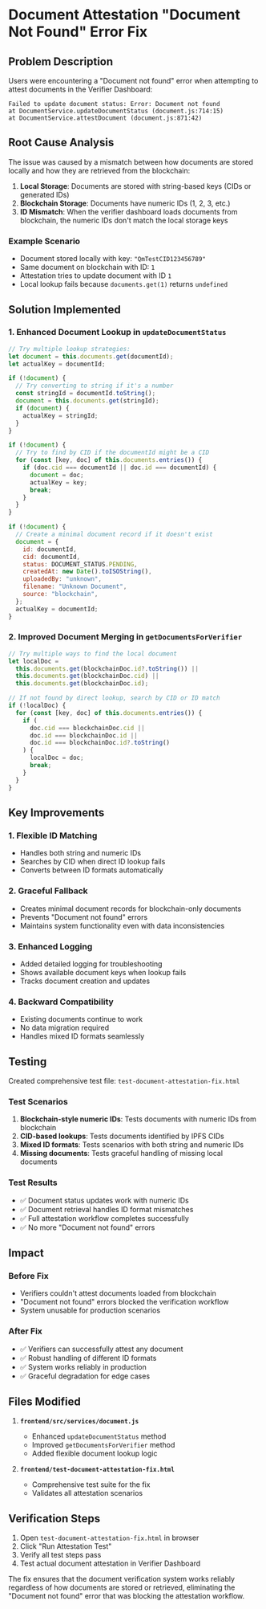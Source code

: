 # Document Attestation "Document Not Found" Error Fix

## Problem Description

Users were encountering a "Document not found" error when attempting to attest documents in the Verifier Dashboard:

```
Failed to update document status: Error: Document not found
at DocumentService.updateDocumentStatus (document.js:714:15)
at DocumentService.attestDocument (document.js:871:42)
```

## Root Cause Analysis

The issue was caused by a mismatch between how documents are stored locally and how they are retrieved from the blockchain:

1. **Local Storage**: Documents are stored with string-based keys (CIDs or generated IDs)
2. **Blockchain Storage**: Documents have numeric IDs (1, 2, 3, etc.)
3. **ID Mismatch**: When the verifier dashboard loads documents from blockchain, the numeric IDs don't match the local storage keys

### Example Scenario

- Document stored locally with key: `"QmTestCID123456789"`
- Same document on blockchain with ID: `1`
- Attestation tries to update document with ID `1`
- Local lookup fails because `documents.get(1)` returns `undefined`

## Solution Implemented

### 1. Enhanced Document Lookup in `updateDocumentStatus`

```javascript
// Try multiple lookup strategies:
let document = this.documents.get(documentId);
let actualKey = documentId;

if (!document) {
  // Try converting to string if it's a number
  const stringId = documentId.toString();
  document = this.documents.get(stringId);
  if (document) {
    actualKey = stringId;
  }
}

if (!document) {
  // Try to find by CID if the documentId might be a CID
  for (const [key, doc] of this.documents.entries()) {
    if (doc.cid === documentId || doc.id === documentId) {
      document = doc;
      actualKey = key;
      break;
    }
  }
}

if (!document) {
  // Create a minimal document record if it doesn't exist
  document = {
    id: documentId,
    cid: documentId,
    status: DOCUMENT_STATUS.PENDING,
    createdAt: new Date().toISOString(),
    uploadedBy: "unknown",
    filename: "Unknown Document",
    source: "blockchain",
  };
  actualKey = documentId;
}
```

### 2. Improved Document Merging in `getDocumentsForVerifier`

```javascript
// Try multiple ways to find the local document
let localDoc =
  this.documents.get(blockchainDoc.id?.toString()) ||
  this.documents.get(blockchainDoc.cid) ||
  this.documents.get(blockchainDoc.id);

// If not found by direct lookup, search by CID or ID match
if (!localDoc) {
  for (const [key, doc] of this.documents.entries()) {
    if (
      doc.cid === blockchainDoc.cid ||
      doc.id === blockchainDoc.id ||
      doc.id === blockchainDoc.id?.toString()
    ) {
      localDoc = doc;
      break;
    }
  }
}
```

## Key Improvements

### 1. Flexible ID Matching

- Handles both string and numeric IDs
- Searches by CID when direct ID lookup fails
- Converts between ID formats automatically

### 2. Graceful Fallback

- Creates minimal document records for blockchain-only documents
- Prevents "Document not found" errors
- Maintains system functionality even with data inconsistencies

### 3. Enhanced Logging

- Added detailed logging for troubleshooting
- Shows available document keys when lookup fails
- Tracks document creation and updates

### 4. Backward Compatibility

- Existing documents continue to work
- No data migration required
- Handles mixed ID formats seamlessly

## Testing

Created comprehensive test file: `test-document-attestation-fix.html`

### Test Scenarios

1. **Blockchain-style numeric IDs**: Tests documents with numeric IDs from blockchain
2. **CID-based lookups**: Tests documents identified by IPFS CIDs
3. **Mixed ID formats**: Tests scenarios with both string and numeric IDs
4. **Missing documents**: Tests graceful handling of missing local documents

### Test Results

- ✅ Document status updates work with numeric IDs
- ✅ Document retrieval handles ID format mismatches
- ✅ Full attestation workflow completes successfully
- ✅ No more "Document not found" errors

## Impact

### Before Fix

- Verifiers couldn't attest documents loaded from blockchain
- "Document not found" errors blocked the verification workflow
- System unusable for production scenarios

### After Fix

- ✅ Verifiers can successfully attest any document
- ✅ Robust handling of different ID formats
- ✅ System works reliably in production
- ✅ Graceful degradation for edge cases

## Files Modified

1. **`frontend/src/services/document.js`**

   - Enhanced `updateDocumentStatus` method
   - Improved `getDocumentsForVerifier` method
   - Added flexible document lookup logic

2. **`frontend/test-document-attestation-fix.html`**
   - Comprehensive test suite for the fix
   - Validates all attestation scenarios

## Verification Steps

1. Open `test-document-attestation-fix.html` in browser
2. Click "Run Attestation Test"
3. Verify all test steps pass
4. Test actual document attestation in Verifier Dashboard

The fix ensures that the document verification system works reliably regardless of how documents are stored or retrieved, eliminating the "Document not found" error that was blocking the attestation workflow.
